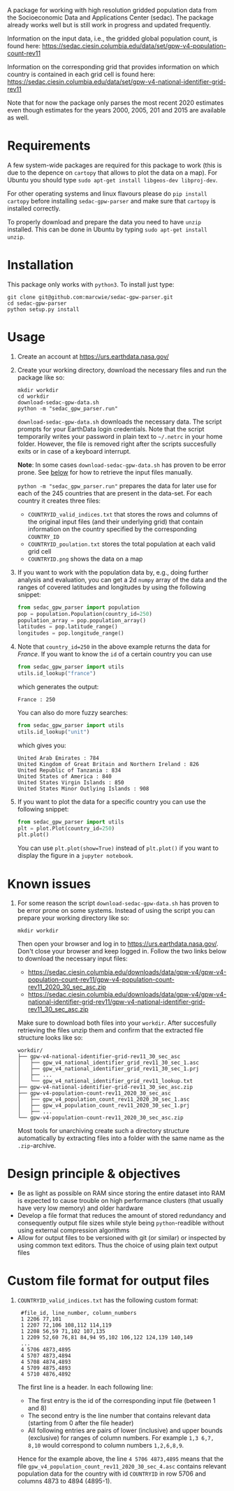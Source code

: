 A package for working with high resolution gridded population data from the Socioeconomic Data and Applications Center (sedac). The package already works well but is still work in progress and updated frequently.

Information on the input data, i.e., the gridded global population count, is found here: https://sedac.ciesin.columbia.edu/data/set/gpw-v4-population-count-rev11

Information on the corresponding grid that provides information on which country is contained in each grid cell is found here: https://sedac.ciesin.columbia.edu/data/set/gpw-v4-national-identifier-grid-rev11

Note that for now the package only parses the most recent 2020 estimates even though estimates for the years 2000, 2005, 201 and 2015 are available as well.

# Requirements

A few system-wide packages are required for this package to work (this is due to the depence on `cartopy` that allows to plot the data on a map). For Ubuntu you should type `sudo apt-get install libgeos-dev libproj-dev`.

For other operating systems and linux flavours please do `pip install cartopy` before installing `sedac-gpw-parser` and make sure that `cartopy` is installed correctly.

To properly download and prepare the data you need to have `unzip` installed. This can be done in Ubuntu by typing `sudo apt-get install unzip`.

# Installation

This package only works with `python3`. To install just type:
```
git clone git@github.com:marcwie/sedac-gpw-parser.git
cd sedac-gpw-parser
python setup.py install
```

# Usage

1. Create an account at https://urs.earthdata.nasa.gov/ 

2. Create your working directory, download the necessary files and run the package like so:
    ```
    mkdir workdir
    cd workdir
    download-sedac-gpw-data.sh
    python -m "sedac_gpw_parser.run"
    ```

    `download-sedac-gpw-data.sh` downloads the necessary data. The script prompts for your EarthData login credentials. Note that the script temporarily writes your password in plain text to `~/.netrc` in your home folder. However, the file is removed right after the scripts succesfully exits or in case of a keyboard interrupt. 
    
    **Note**: In some cases `download-sedac-gpw-data.sh` has proven to be error prone. See [below](#known-issues) for how to retrieve the input files manually.

    `python -m "sedac_gpw_parser.run"` prepares the data for later use for each of the 245 countries that are present in the data-set. For each country it creates three files:
    
    - `COUNTRYID_valid_indices.txt` that stores the rows and columns of the original input files (and their underlying grid) that contain information on the country specified by the corresponding `COUNTRY_ID`
    - `COUNTRYID_poulation.txt` stores the total population at each valid grid cell
    - `COUNTRYID.png` shows the data on a map

3. If you want to work with the population data by, e.g., doing further analysis and evaluation, you can get a 2d `numpy` array of the data and the ranges of covered latitudes and longitudes by using the following snippet:
    ```python
    from sedac_gpw_parser import population
    pop = population.Population(country_id=250)
    population_array = pop.population_array()
    latitudes = pop.latitude_range()
    longitudes = pop.longitude_range()
    ```
    
4. Note that `country_id=250` in the above example returns the data for *France*. If you want to know the `id` of a certain country you can use 
    ```python
    from sedac_gpw_parser import utils
    utils.id_lookup("france")
    ```
    which generates the output:
    ```
    France : 250
    ```
    You can also do more fuzzy searches:
    ```python
    from sedac_gpw_parser import utils
    utils.id_lookup("unit")    
    ```
    which gives you:
    ```
    United Arab Emirates : 784
    United Kingdom of Great Britain and Northern Ireland : 826
    United Republic of Tanzania : 834
    United States of America : 840
    United States Virgin Islands : 850
    United States Minor Outlying Islands : 908
    ```
    
4. If you want to plot the data for a specific country you can use the following snippet:
    ```python
    from sedac_gpw_parser import utils
    plt = plot.Plot(country_id=250)
    plt.plot()
    ```
    You can use `plt.plot(show=True)` instead of `plt.plot()` if you want to display the figure in a `jupyter notebook`.

# Known issues

1. For some reason the script `download-sedac-gpw-data.sh` has proven to be error prone on some systems. Instead of using the script you can prepare your working directory like so:
    ```
    mkdir workdir
    ```
    Then open your browser and log in to https://urs.earthdata.nasa.gov/. Don't close your browser and keep logged in.
    Follow the two links below to download the necessary input files:
    
    - https://sedac.ciesin.columbia.edu/downloads/data/gpw-v4/gpw-v4-population-count-rev11/gpw-v4-population-count-rev11_2020_30_sec_asc.zip
    - https://sedac.ciesin.columbia.edu/downloads/data/gpw-v4/gpw-v4-national-identifier-grid-rev11/gpw-v4-national-identifier-grid-rev11_30_sec_asc.zip
    
    Make sure to download both files into your `workdir`. After succesfully retrieving the files unzip them and confirm that the extracted file structure looks like so:
    ```
    workdir/
    ├── gpw-v4-national-identifier-grid-rev11_30_sec_asc
    │   ├── gpw_v4_national_identifier_grid_rev11_30_sec_1.asc
    │   ├── gpw_v4_national_identifier_grid_rev11_30_sec_1.prj
    │   ├── ...
    │   └── gpw_v4_national_identifier_grid_rev11_lookup.txt
    ├── gpw-v4-national-identifier-grid-rev11_30_sec_asc.zip
    ├── gpw-v4-population-count-rev11_2020_30_sec_asc
    │   ├── gpw_v4_population_count_rev11_2020_30_sec_1.asc
    │   ├── gpw_v4_population_count_rev11_2020_30_sec_1.prj
    │   ├── ...
    └── gpw-v4-population-count-rev11_2020_30_sec_asc.zip
    ```
    Most tools for unarchiving create such a directory structure automatically by extracting files into a folder with the same name as the `.zip`-archive.
    
# Design principle & objectives
- Be as light as possible on RAM since storing the entire dataset into RAM is expected to cause
    trouble on high performance clusters (that usually have very low memory) and older hardware
- Develop a file format that reduces the amount of stored redundancy and
    consequently output file sizes while style being `python`-readible without using external compression algorithms
- Allow for output files to be versioned with git (or similar) or inspected by using common text editors. Thus the choice
    of using plain text output files

# Custom file format for output files

1. `COUNTRYID_valid_indices.txt` has the following custom format:
   
        #file_id, line_number, column_numbers
        1 2206 77,101
        1 2207 72,106 108,112 114,119
        1 2208 56,59 71,102 107,135
        1 2209 52,60 76,81 84,94 95,102 106,122 124,139 140,149
        ...
        4 5706 4873,4895
        4 5707 4873,4894
        4 5708 4874,4893
        4 5709 4875,4893
        4 5710 4876,4892

    The first line is a header. In each following line:
    
    - The first entry is the id of the corresponding input file (between 1 and 8)
    - The second entry is the line number that contains relevant data (starting from 0 after the file header)
    - All following entries are pairs of lower (inclusive) and upper bounds (exclusive) for ranges of column numbers. For example `1,3 6,7, 8,10` would correspond to column numbers `1,2,6,8,9`.
    
    Hence for the example above, the line `4 5706 4873,4895` means that the file `gpw_v4_population_count_rev11_2020_30_sec_4.asc` contains relevant population data for the country with id `COUNTRYID` in row 5706 and columns 4873 to 4894 (4895-1). 
